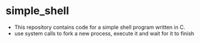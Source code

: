 # simple_shell

- This repository contains code for a simple shell program written in C.
- use system calls to fork a new process, execute it and wait for it to finish
